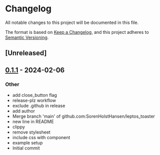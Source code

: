 # Changelog
All notable changes to this project will be documented in this file.

The format is based on [Keep a Changelog](https://keepachangelog.com/en/1.0.0/),
and this project adheres to [Semantic Versioning](https://semver.org/spec/v2.0.0.html).

## [Unreleased]

## [0.1.1](https://github.com/SorenHolstHansen/leptos_toaster/compare/v0.1.0...v0.1.1) - 2024-02-06

### Other
- add close_button flag
- release-plz workflow
- exclude .github in release
- add author
- Merge branch 'main' of github.com:SorenHolstHansen/leptos_toaster
- new line in README
- clippy
- remove stylesheet
- include css with component
- example setup
- Initial commit
